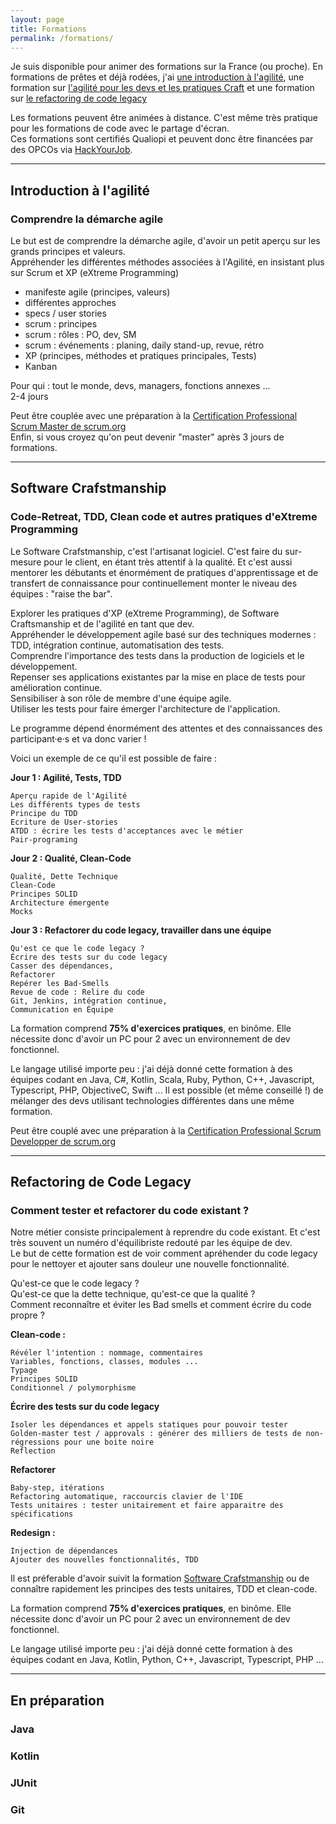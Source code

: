 ```yaml
---
layout: page
title: Formations
permalink: /formations/
---
```


Je suis disponible pour animer des formations sur la France (ou proche). 
En formations de prêtes et déjà rodées, j'ai [une introduction à l'agilité](#introduction-à-lagilité), une formation sur
[l'agilité pour les devs et les pratiques Craft](#software-crafstmanship-) et une formation sur [le refactoring de code legacy](#refactoring-de-code-legacy-)

Les formations peuvent être animées à distance. C'est même très pratique pour les formations de code avec le partage d'écran.  
Ces formations sont certifiés Qualiopi et peuvent donc être financées par des OPCOs via [HackYourJob](https://formation.hackyourjob.com/formateurs.html#formateur_partenaire).

------
## Introduction à l'agilité
### Comprendre la démarche agile
Le but est de comprendre la démarche agile, d'avoir un petit aperçu sur les grands principes et valeurs.  
Appréhender les différentes méthodes associées à l'Agilité, en insistant plus sur Scrum et XP (eXtreme Programming)

* manifeste agile (principes, valeurs)
* différentes approches
* specs / user stories
* scrum : principes
* scrum : rôles : PO, dev, SM
* scrum : événements : planing, daily stand-up, revue, rétro
* XP (principes, méthodes et pratiques principales, Tests)
* Kanban

Pour qui : tout le monde, devs, managers, fonctions annexes ...  
2-4 jours

Peut être couplée avec une préparation à la [Certification Professional Scrum Master de scrum.org](https://www.scrum.org/professional-scrum-certifications/professional-scrum-master-assessments)  
Enfin, si vous croyez qu'on peut devenir "master" après 3 jours de formations.

------
## Software Crafstmanship 
### Code-Retreat, TDD, Clean code et autres pratiques d'eXtreme Programming

Le Software Crafstmanship, c'est l'artisanat logiciel. C'est faire du sur-mesure pour le client, en étant très attentif à la qualité. Et c'est aussi mentorer les débutants et énormément de pratiques d'apprentissage et de transfert de connaissance pour continuellement monter le niveau des équipes : "raise the bar".

Explorer les pratiques d'XP (eXtreme Programming), de Software Craftsmanship et de l'agilité en tant que dev.  
Appréhender le développement agile basé sur des techniques modernes : TDD, intégration continue, automatisation des tests.  
Comprendre l'importance des tests dans la production de logiciels et le développement.  
Repenser ses applications existantes par la mise en place de tests pour amélioration continue.  
Sensibiliser à son rôle de membre d'une équipe agile.  
Utiliser les tests pour faire émerger l'architecture de l'application.  


Le programme dépend énormément des attentes et des connaissances des participant·e·s et va donc varier !  

Voici un exemple de ce qu'il est possible de faire : 

**Jour 1 : Agilité, Tests, TDD**

    Aperçu rapide de l'Agilité
    Les différents types de tests
    Principe du TDD
    Ecriture de User-stories
    ATDD : écrire les tests d'acceptances avec le métier
    Pair-programing

**Jour 2 : Qualité, Clean-Code**     
    
    Qualité, Dette Technique
    Clean-Code
    Principes SOLID
    Architecture émergente 
    Mocks
             
**Jour 3 : Refactorer du code legacy, travailler dans une équipe**

    Qu'est ce que le code legacy ?
    Écrire des tests sur du code legacy
    Casser des dépendances, 
    Refactorer
    Repérer les Bad-Smells
    Revue de code : Relire du code
    Git, Jenkins, intégration continue,
    Communication en Équipe


La formation comprend **75% d'exercices pratiques**, en binôme. Elle nécessite donc d'avoir un PC pour 2 avec un environnement de dev fonctionnel.
  
Le langage utilisé importe peu : j'ai déjà donné cette formation à des équipes codant en Java, C#, Kotlin, Scala, Ruby, Python, C++, Javascript, Typescript, PHP, ObjectiveC, Swift ... Il est possible (et même conseillé !) de mélanger des devs utilisant technologies différentes dans une même formation. 

Peut être couplé avec une préparation à la [Certification Professional Scrum Developper de scrum.org](https://www.scrum.org/professional-scrum-developer-certification)


------
## Refactoring de Code Legacy 
### Comment tester et refactorer du code existant ?
Notre métier consiste principalement à reprendre du code existant. Et c'est très souvent un numéro d'équilibriste redouté par les équipe de dev.    
Le but de cette formation est de voir comment apréhender du code legacy pour le nettoyer et ajouter sans douleur une nouvelle fonctionnalité.  


Qu'est-ce que le code legacy ?    
Qu'est-ce que la dette technique, qu'est-ce que la qualité ?  
Comment reconnaître et éviter les Bad smells et comment écrire du code propre ?  

**Clean-code :**

    Révéler l'intention : nommage, commentaires  
    Variables, fonctions, classes, modules ...  
    Typage  
    Principes SOLID  
    Conditionnel / polymorphisme  

**Écrire des tests sur du code legacy**

    Isoler les dépendances et appels statiques pour pouvoir tester    
    Golden-master test / approvals : générer des milliers de tests de non-régressions pour une boite noire  
    Reflection  

**Refactorer**

    Baby-step, itérations  
    Refactoring automatique, raccourcis clavier de l'IDE  
    Tests unitaires : tester unitairement et faire apparaitre des spécifications  

**Redesign :**

    Injection de dépendances  
    Ajouter des nouvelles fonctionnalités, TDD  


Il est préferable d'avoir suivit la formation [Software Crafstmanship](#software-crafstmanship-) ou de connaître rapidement les principes des tests unitaires, TDD et clean-code.  

La formation comprend **75% d'exercices pratiques**, en binôme. Elle nécessite donc d'avoir un PC pour 2 avec un environnement de dev fonctionnel.
  
Le langage utilisé importe peu : j'ai déjà donné cette formation à des équipes codant en Java, Kotlin, Python, C++, Javascript, Typescript, PHP ...  

------
## En préparation
### Java
### Kotlin
### JUnit
### Git
